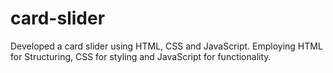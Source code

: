 # card-slider
Developed a card slider using HTML, CSS and JavaScript. Employing HTML for Structuring, CSS for styling and JavaScript for functionality.
